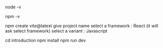node -v

npm -v

npm create vite@latest
give project name
select a framework :  React (it will ask select framework)
select a variant :  Javascript

cd introduction
npm install 
npm run dev
